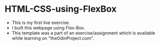 # HTML-CSS-using-FlexBox
+ This is my first live exercise.
+ I built this webpage using Flex-Box.
+ This template was a part of an exercise/assignment which is available while learning on "theOdinProject.com". 

